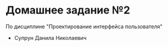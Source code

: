 # Домашнее задание №2
По дисциплине "Проектирование интерфейса пользователя"
- Супрун Данила Николаевич 
